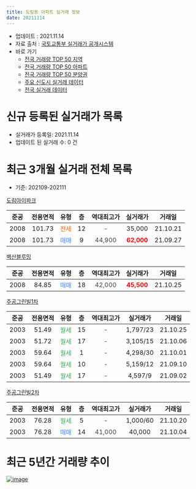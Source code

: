 ```yaml
---
title: 도림동 아파트 실거래 정보
date: 20211114
---
```


* 업데이트 : 2021.11.14
* 자료 출처 : [국토교통부 실거래가 공개시스템](http://rt.molit.go.kr)
* 바로 가기
    * [전국 거래량 TOP 50 지역](https://apt-info.github.io/apt-trade-info/tr)
    * [전국 거래량 TOP 50 아파트](https://apt-info.github.io/apt-trade-info/ta)
    * [전국 거래량 TOP 50 분양권](https://apt-info.github.io/apt-trade-info/tb)
    * [주요 신도시 실거래 데이터](https://apt-info.github.io/apt-trade-info/newtown)
    * [전국 실거래 데이터](https://apt-info.github.io/apt-trade-info/all)



<script async src="https://pagead2.googlesyndication.com/pagead/js/adsbygoogle.js"></script>
<!-- 기본광고 -->
<ins class="adsbygoogle"
     style="display:block"
     data-ad-client="ca-pub-1142216861245946"
     data-ad-slot="4805727019"
     data-ad-format="auto"
     data-full-width-responsive="true"></ins>
<script>
     (adsbygoogle = window.adsbygoogle || []).push({});
</script>


# 신규 등록된 실거래가 목록

* 실거래가 등록일: 2021.11.14
* 업데이트 된 실거래 수: 0 건




<script async src="https://pagead2.googlesyndication.com/pagead/js/adsbygoogle.js"></script>
<!-- 기본광고 -->
<ins class="adsbygoogle"
     style="display:block"
     data-ad-client="ca-pub-1142216861245946"
     data-ad-slot="4805727019"
     data-ad-format="auto"
     data-full-width-responsive="true"></ins>
<script>
     (adsbygoogle = window.adsbygoogle || []).push({});
</script>


# 최근 3개월 실거래 전체 목록
* 기준: 202109-202111


[도림아이파크](https://search.naver.com/search.naver?query=%EB%8F%84%EB%A6%BC%EC%95%84%EC%9D%B4%ED%8C%8C%ED%81%AC)

|준공|전용면적|유형|층|역대최고가|실거래가|거래일|
|:---:|:---:|:---:|:---:|:---:|:---:|:---:|
|2008|101.73|<span style="color:#FF5A00">전세</span>|12|<span style="color:#444444">-</span>|35,000|21.10.21|
|2008|101.73|<span style="color:#4285F3">매매</span>|9|<span style="color:#444444">44,900</span>|<b><span style="color:#FF0000">62,000</span></b>|21.09.27|

[벽산블루밍](https://search.naver.com/search.naver?query=%EB%B2%BD%EC%82%B0%EB%B8%94%EB%A3%A8%EB%B0%8D)

|준공|전용면적|유형|층|역대최고가|실거래가|거래일|
|:---:|:---:|:---:|:---:|:---:|:---:|:---:|
|2008|84.85|<span style="color:#4285F3">매매</span>|18|<span style="color:#444444">42,000</span>|<b><span style="color:#FF0000">45,500</span></b>|21.10.25|

[주공그린빌1차](https://search.naver.com/search.naver?query=%EC%A3%BC%EA%B3%B5%EA%B7%B8%EB%A6%B0%EB%B9%8C1%EC%B0%A8)

|준공|전용면적|유형|층|역대최고가|실거래가|거래일|
|:---:|:---:|:---:|:---:|:---:|:---:|:---:|
|2003|51.49|<span style="color:#34A853">월세</span>|15|<span style="color:#444444">-</span>|1,797/23|21.10.25|
|2003|51.72|<span style="color:#34A853">월세</span>|17|<span style="color:#444444">-</span>|3,105/15|21.10.06|
|2003|59.64|<span style="color:#34A853">월세</span>|1|<span style="color:#444444">-</span>|4,298/30|21.10.01|
|2003|59.64|<span style="color:#34A853">월세</span>|10|<span style="color:#444444">-</span>|5,159/12|21.09.10|
|2003|51.49|<span style="color:#34A853">월세</span>|17|<span style="color:#444444">-</span>|4,597/9|21.09.02|

[주공그린빌2차](https://search.naver.com/search.naver?query=%EC%A3%BC%EA%B3%B5%EA%B7%B8%EB%A6%B0%EB%B9%8C2%EC%B0%A8)

|준공|전용면적|유형|층|역대최고가|실거래가|거래일|
|:---:|:---:|:---:|:---:|:---:|:---:|:---:|
|2003|76.28|<span style="color:#34A853">월세</span>|5|<span style="color:#444444">-</span>|1,000/60|21.10.20|
|2003|76.28|<span style="color:#4285F3">매매</span>|14|<span style="color:#444444">41,000</span>|40,000|21.10.04|



<script async src="https://pagead2.googlesyndication.com/pagead/js/adsbygoogle.js"></script>
<!-- 기본광고 -->
<ins class="adsbygoogle"
     style="display:block"
     data-ad-client="ca-pub-1142216861245946"
     data-ad-slot="4805727019"
     data-ad-format="auto"
     data-full-width-responsive="true"></ins>
<script>
     (adsbygoogle = window.adsbygoogle || []).push({});
</script>


# 최근 5년간 거래량 추이


<div style="width:100%;">
    <canvas id="deal_progress" height="200"></canvas>
</div>

<script>
new Chart(document.getElementById("deal_progress"), {
    type: 'line',
    data: {
        labels: ['16.01','16.02','16.03','16.04','16.05','16.06','16.07','16.08','16.09','16.10','16.11','16.12','17.01','17.02','17.03','17.04','17.05','17.06','17.07','17.08','17.09','17.10','17.11','17.12','18.01','18.02','18.03','18.04','18.05','18.06','18.07','18.08','18.09','18.10','18.11','18.12','19.01','19.02','19.03','19.04','19.05','19.06','19.07','19.08','19.09','19.10','19.11','19.12','20.01','20.02','20.03','20.04','20.05','20.06','20.07','20.08','20.09','20.10','20.11','20.12','21.01','21.02','21.03','21.04','21.05','21.06','21.07','21.08','21.09','21.10'],
        datasets: [{
            label: '매매/분양권',
            data: [6,6,8,6,4,12,12,5,2,11,7,4,1,1,11,11,5,11,2,10,10,10,6,2,4,8,8,1,5,4,5,6,6,5,5,4,2,5,5,7,3,8,6,4,3,4,2,13,9,25,8,17,11,9,8,8,2,6,9,4,4,4,11,4,6,3,5,2,1,2],
            borderColor: "rgba(66, 133, 243, 1)",
            backgroundColor: "rgba(66, 133, 243, 0.05)",
            borderWidth: 1,
            pointRadius: 0,
            fill: false,
            lineTension: 0
        },{
            label: '전/월세',
            data: [7,4,8,4,4,10,5,1,3,5,4,6,2,6,4,3,5,7,9,4,10,9,4,9,9,9,10,9,6,8,7,3,3,6,3,5,8,8,6,4,2,7,6,5,8,9,2,9,5,8,3,10,10,4,8,4,1,4,7,7,3,3,5,2,4,2,10,9,2,5],
            borderColor: "rgba(255, 90, 0, 1)",
            backgroundColor: "rgba(255, 90, 0, 0.05)",
            borderWidth: 1,
            pointRadius: 0,
            fill: false,
            lineTension: 0
        },{
            label: '합계',
            data: [13,10,16,10,8,22,17,6,5,16,11,10,3,7,15,14,10,18,11,14,20,19,10,11,13,17,18,10,11,12,12,9,9,11,8,9,10,13,11,11,5,15,12,9,11,13,4,22,14,33,11,27,21,13,16,12,3,10,16,11,7,7,16,6,10,5,15,11,3,7],
            borderColor: "rgba(0, 0, 0, 1)",
            backgroundColor: "rgba(0, 0, 0, 0.03)",
            borderWidth: 0.1,
            pointRadius: 0,
            fill: true,
            lineTension: 0
        }
        ]
    },
    options: {
        responsive: true,
        title: {
            display: false
        },
        tooltips: {
            mode: 'index',
            intersect: false
        },
        hover: {
            mode: 'nearest',
            intersect: true
        },
        scales: {
            xAxes: [{
                display: true,
                scaleLabel: {
                    display: true,
                    labelString: '년/월'
                }
            }],
            yAxes: [{
                display: true,
                ticks: {
                    suggestedMin: 0,
                },
                scaleLabel: {
                    display: true,
                    labelString: '실거래 수'
                }
            }]
        }
    }
});

</script>


[![image](https://apt-info.github.io/images/2020-01-03-apt-trade-info/1024x500.png)](https://play.google.com/store/apps/details?id=com.aptinfo.apttradeinfo)

